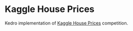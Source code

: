 # Kaggle House Prices

Kedro implementation of [Kaggle House Prices](https://www.kaggle.com/competitions/house-prices-advanced-regression-techniques/overview) competition.
